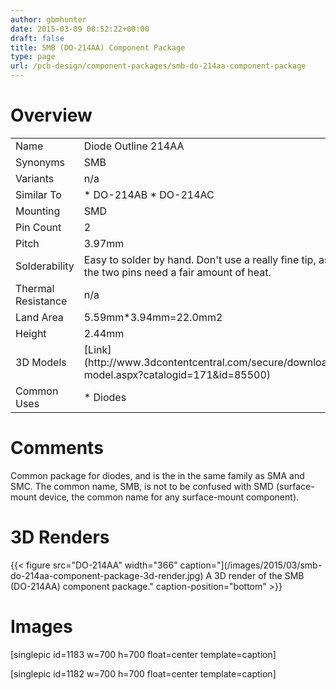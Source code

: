 ```yaml
---
author: gbmhunter
date: 2015-03-09 08:52:22+00:00
draft: false
title: SMB (DO-214AA) Component Package
type: page
url: /pcb-design/component-packages/smb-do-214aa-component-package
---
```


# Overview

<table ><tbody ><tr >
<td >Name
</td>
<td >Diode Outline 214AA
</td></tr><tr >
<td >Synonyms
</td>
<td >SMB
</td></tr><tr >
<td >Variants
</td>
<td >n/a
</td></tr><tr >
<td >Similar To
</td>
<td >  * DO-214AB  * DO-214AC
</td></tr><tr >
<td >Mounting
</td>
<td >SMD
</td></tr><tr >
<td >Pin Count
</td>
<td >2
</td></tr><tr >
<td >Pitch
</td>
<td >3.97mm
</td></tr><tr >
<td >Solderability
</td>
<td >Easy to solder by hand. Don't use a really fine tip, as the two pins need a fair amount of heat.
</td></tr><tr >
<td >Thermal Resistance
</td>
<td >n/a
</td></tr><tr >
<td >Land Area
</td>
<td >5.59mm*3.94mm=22.0mm2
</td></tr><tr >
<td >Height
</td>
<td >2.44mm
</td></tr><tr >
<td >3D Models
</td>
<td >[Link](http://www.3dcontentcentral.com/secure/download-model.aspx?catalogid=171&id=85500)
</td></tr><tr >
<td >Common Uses
</td>
<td >  * Diodes
</td></tr></tbody></table>

# Comments

Common package for diodes, and is the in the same family as SMA and SMC. The common name, SMB, is not to be confused with SMD (surface-mount device, the common name for any surface-mount component).

# 3D Renders

{{< figure src="DO-214AA" width="366" caption="](/images/2015/03/smb-do-214aa-component-package-3d-render.jpg) A 3D render of the SMB (DO-214AA) component package." caption-position="bottom" >}}

# Images

[singlepic id=1183 w=700 h=700 float=center template=caption]

[singlepic id=1182 w=700 h=700 float=center template=caption]
